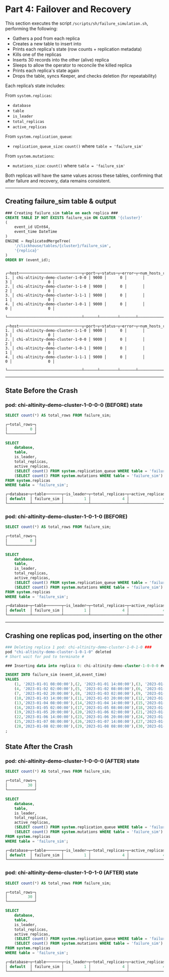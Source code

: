 # Part 4: Failover and Recovery

This section executes the script `/scripts/sh/failure_simulation.sh`, performing the following:

- Gathers a pod from each replica  
- Creates a new table to insert into  
- Prints each replica's state (row counts + replication metadata)  
- Kills one of the replicas  
- Inserts 30 records into the other (alive) replica  
- Sleeps to allow the operator to reconcile the killed replica  
- Prints each replica's state again  
- Drops the table, syncs Keeper, and checks deletion (for repeatability)  

Each replica’s state includes:

From `system.replicas`:
- `database`  
- `table`  
- `is_leader`  
- `total_replicas`  
- `active_replicas`  

From `system.replication_queue`:
- `replication_queue_size`: `count()` where `table = 'failure_sim'`  

From `system.mutations`:
- `mutations_size`: `count()` where `table = 'failure_sim'`  

Both replicas will have the same values across these tables, confirming that after failure and recovery, data remains consistent.

---
## Creating failure_sim table & output

```sql
### Creating failure_sim table on each replica ###
CREATE TABLE IF NOT EXISTS failure_sim ON CLUSTER '{cluster}'
(
    event_id UInt64,
    event_time DateTime
)
ENGINE = ReplicatedMergeTree(
    '/clickhouse/tables/{cluster}/failure_sim',
    '{replica}'
)
ORDER BY (event_id);
```
```
   ┌─host────────────────────────────┬─port─┬─status─┬─error─┬─num_hosts_remaining─┬─num_hosts_active─┐
1. │ chi-altinity-demo-cluster-1-0-0 │ 9000 │      0 │       │                   3 │                0 │
2. │ chi-altinity-demo-cluster-1-1-0 │ 9000 │      0 │       │                   2 │                0 │
3. │ chi-altinity-demo-cluster-1-1-1 │ 9000 │      0 │       │                   1 │                0 │
4. │ chi-altinity-demo-cluster-1-0-1 │ 9000 │      0 │       │                   0 │                0 │
   └─────────────────────────────────┴──────┴────────┴───────┴─────────────────────┴──────────────────┘
   ┌─host────────────────────────────┬─port─┬─status─┬─error─┬─num_hosts_remaining─┬─num_hosts_active─┐
1. │ chi-altinity-demo-cluster-1-1-0 │ 9000 │      0 │       │                   3 │                0 │
2. │ chi-altinity-demo-cluster-1-0-0 │ 9000 │      0 │       │                   2 │                0 │
3. │ chi-altinity-demo-cluster-1-0-1 │ 9000 │      0 │       │                   1 │                0 │
4. │ chi-altinity-demo-cluster-1-1-1 │ 9000 │      0 │       │                   0 │                0 │
   └─────────────────────────────────┴──────┴────────┴───────┴─────────────────────┴──────────────────┘
```

---
## State Before the Crash

### pod: chi-altinity-demo-cluster-1-0-0-0 (BEFORE) state #
```sql
SELECT count(*) AS total_rows FROM failure_sim;

┌─total_rows─┐
│          0 │
└────────────┘
```

```sql
SELECT
    database,
    table,
    is_leader,
    total_replicas,
    active_replicas,
    (SELECT count() FROM system.replication_queue WHERE table = 'failure_sim') AS replication_queue_size,
    (SELECT count() FROM system.mutations WHERE table = 'failure_sim') AS mutations_size
FROM system.replicas
WHERE table = 'failure_sim';

┌─database─┬─table───────┬─is_leader─┬─total_replicas─┬─active_replicas─┬─replication_queue_size─┬─mutations_size─┐
│ default  │ failure_sim │         1 │              4 │               4 │                      0 │              0 │
└──────────┴─────────────┴───────────┴────────────────┴─────────────────┴────────────────────────┴────────────────┘
```


### pod: chi-altinity-demo-cluster-1-0-1-0 (BEFORE) #


```sql
SELECT count(*) AS total_rows FROM failure_sim;

┌─total_rows─┐
│          0 │
└────────────┘
```

```sql
SELECT
    database,
    table,
    is_leader,
    total_replicas,
    active_replicas,
    (SELECT count() FROM system.replication_queue WHERE table = 'failure_sim') AS replication_queue_size,
    (SELECT count() FROM system.mutations WHERE table = 'failure_sim') AS mutations_size
FROM system.replicas
WHERE table = 'failure_sim';

┌─database─┬─table───────┬─is_leader─┬─total_replicas─┬─active_replicas─┬─replication_queue_size─┬─mutations_size─┐
│ default  │ failure_sim │         1 │              4 │               4 │                      0 │              0 │
└──────────┴─────────────┴───────────┴────────────────┴─────────────────┴────────────────────────┴────────────────┘
```

---

## Crashing one replicas pod, inserting on the other

```bash
### Deleting replica 1 pod: chi-altinity-demo-cluster-1-0-1-0 ###
pod "chi-altinity-demo-cluster-1-0-1-0" deleted
# Short wait for pod to terminate #
```
```sql
### Inserting data into replica 0: chi-altinity-demo-cluster-1-0-0-0 ###

INSERT INTO failure_sim (event_id,event_time)
VALUES
    (1, '2023-01-01 08:00:00'),(2, '2023-01-01 14:00:00'),(3, '2023-01-01 20:00:00'),
    (4, '2023-01-02 02:00:00'),(5, '2023-01-02 08:00:00'),(6, '2023-01-02 14:00:00'),
    (7, '2023-01-02 20:00:00'),(8, '2023-01-03 02:00:00'),(9, '2023-01-03 08:00:00'),
    (10,'2023-01-03 14:00:00'),(11,'2023-01-03 20:00:00'),(12,'2023-01-04 02:00:00'),
    (13,'2023-01-04 08:00:00'),(14,'2023-01-04 14:00:00'),(15,'2023-01-04 20:00:00'),
    (16,'2023-01-05 02:00:00'),(17,'2023-01-05 08:00:00'),(18,'2023-01-05 14:00:00'),
    (19,'2023-01-05 20:00:00'),(20,'2023-01-06 02:00:00'),(21,'2023-01-06 08:00:00'),
    (22,'2023-01-06 14:00:00'),(23,'2023-01-06 20:00:00'),(24,'2023-01-07 02:00:00'),
    (25,'2023-01-07 08:00:00'),(26,'2023-01-07 14:00:00'),(27,'2023-01-07 20:00:00'),
    (28,'2023-01-08 02:00:00'),(29,'2023-01-08 08:00:00'),(30,'2023-01-08 14:00:00');
;

```

## State After the Crash ###
### pod: chi-altinity-demo-cluster-1-0-0-0 (AFTER) state #


```sql
SELECT count(*) AS total_rows FROM failure_sim;

┌─total_rows─┐
│         30 │
└────────────┘
```

```sql
SELECT
    database,
    table,
    is_leader,
    total_replicas,
    active_replicas,
    (SELECT count() FROM system.replication_queue WHERE table = 'failure_sim') AS replication_queue_size,
    (SELECT count() FROM system.mutations WHERE table = 'failure_sim') AS mutations_size
FROM system.replicas
WHERE table = 'failure_sim';

┌─database─┬─table───────┬─is_leader─┬─total_replicas─┬─active_replicas─┬─replication_queue_size─┬─mutations_size─┐
│ default  │ failure_sim │         1 │              4 │               4 │                      0 │              0 │
└──────────┴─────────────┴───────────┴────────────────┴─────────────────┴────────────────────────┴────────────────┘
```


### pod: chi-altinity-demo-cluster-1-0-1-0 (AFTER) state #


```sql
SELECT count(*) AS total_rows FROM failure_sim;

┌─total_rows─┐
│         30 │
└────────────┘
```

```sql
SELECT
    database,
    table,
    is_leader,
    total_replicas,
    active_replicas,
    (SELECT count() FROM system.replication_queue WHERE table = 'failure_sim') AS replication_queue_size,
    (SELECT count() FROM system.mutations WHERE table = 'failure_sim') AS mutations_size
FROM system.replicas
WHERE table = 'failure_sim';

┌─database─┬─table───────┬─is_leader─┬─total_replicas─┬─active_replicas─┬─replication_queue_size─┬─mutations_size─┐
│ default  │ failure_sim │         1 │              4 │               4 │                      0 │              0 │
└──────────┴─────────────┴───────────┴────────────────┴─────────────────┴────────────────────────┴────────────────┘
```
